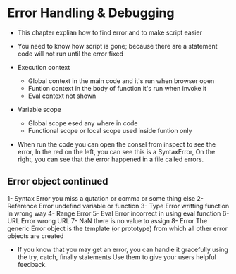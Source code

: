 # Error Handling & Debugging
* This chapter explian how to find error and to make script easier
* You need to know how script is gone; because there are a statement code will not run until the error fixed
* Execution context
  - Global context in the main code and it's run when browser open
  - Funtion context in the body of function it's run when invoke it
  - Eval context not shown 

* Variable scope
  - Global scope esed any where in code 
  - Functional scope or local scope used inside funtion only

* When run the code you can open the consel from inspect to see the error, In the red on the left, you can see this is a SyntaxError, On the right, you can see that the error happened in a file called errors.

## Error object continued
1- Syntax Error you miss a qutation or comma or some thing else
2- Reference Error undefind variable or function
3- Type Error writting function in wrong way 
4- Range Error
5- Eval Error incorrect in using eval function
6- URL Error wrong URL 
7- NaN there is no value to assign
8- Error The generic Error object is the template (or prototype) from which all other error objects are created

* If you know that you may get an error, you can handle it gracefully using the try, catch, finally statements
Use them to give your users helpful feedback. 


